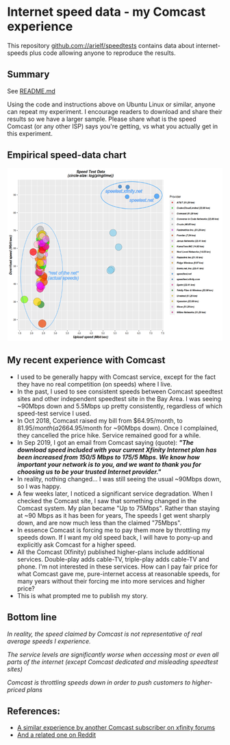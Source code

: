 # Internet speed data - my Comcast experience

This repository [github.com://arielf/speedtests](https://github.com/arielf/speedtests) contains data about internet-speeds plus code allowing anyone to reproduce the results.

## Summary

See [README.md](README.md)

Using the code and instructions above on Ubuntu Linux or similar, anyone can repeat my experiment. I encourage readers to download and share their results so we have a larger sample. Please share what is the speed Comcast (or any other ISP) says you're getting, vs what you actually get in this experiment.

## Empirical speed-data chart

![Chart of speed-tests](speedtests-annotated.png)

## My recent experience with Comcast

- I used to be generally happy with Comcast service, except for the fact they have no real competition (on speeds) where I live.
- In the past, I used to see consistent speeds between Comcast speedtest sites and other independent speedtest site in the Bay Area. I was seeing ~90Mbps down and 5.5Mbps up pretty consistently, regardless of which speed-test service I used.
- In Oct 2018, Comcast raised my bill from $64.95/month, to $81.95/month (a 26% hike). When I objected to the price hike, their rep told me I'm on a 'extreme' plan, giving me "up to 150Mbs" down. Since I've never seen this speed from Comcast, not even vs their own speed-test, I objected to the price hike saying all I ask of them is to leave the price and service as-is ($64.95/month for ~90Mbps down). Once I complained, they cancelled the price hike. Service remained good for a while.
- In Sep 2019, I got an email from Comcast saying (quote): ***"The download speed included with your current Xfinity Internet plan has been increased from 150/5 Mbps to 175/5 Mbps. We know how important your network is to you, and we want to thank you for choosing us to be your trusted Internet provider."***
- In reality, nothing changed...  I was still seeing the usual ~90Mbps down, so I was happy.
- A few weeks later, I noticed a significant service degradation. When I checked the Comcast site, I saw that something changed in the Comcast system. My plan became "Up to 75Mbps". Rather than staying at ~90 Mbps as it has been for years, The speeds I get went sharply down, and are now much less than the claimed "75Mbps".
- In essence Comcast is forcing me to pay them more by throttling my speeds down. If I want my old speed back, I will have to pony-up and explicitly ask Comcast for a higher speed.
- All the Comcast (Xfinity) published higher-plans include additional services. Double-play adds cable-TV, triple-play adds cable-TV and phone. I'm not interested in these services. How can I pay fair price for what Comcast gave me, pure-internet access at reasonable speeds, for many years without their forcing me into more services and higher price?
- This is what prompted me to publish my story.

## Bottom line

_In reality, the speed claimed by Comcast is *not representative of real average speeds* I experience._

_The service levels are *significantly worse* when accessing most or even all parts of the internet (except Comcast dedicated and misleading speedtest sites)_

_Comcast is throttling speeds down in order to push customers to higher-priced plans_

## References:

- [A similar experience by another Comcast subscriber on xfinity forums](https://forums.xfinity.com/t5/Your-Home-Network/Proof-Comcast-Throttling-Internet-Speeds/td-p/3056103)
- [And a related one on Reddit](https://www.reddit.com/r/Comcast/comments/flz5ow/anyone_else_notice_pages_take_forever_to_load/)

